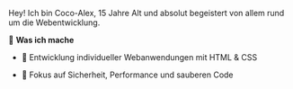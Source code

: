 Hey! Ich bin Coco-Alex, 15 Jahre Alt und absolut begeistert von allem rund um die Webentwicklung.

🚀 **Was ich mache**

- 🧠 Entwicklung individueller Webanwendungen mit HTML & CSS

- 🔐 Fokus auf Sicherheit, Performance und sauberen Code
